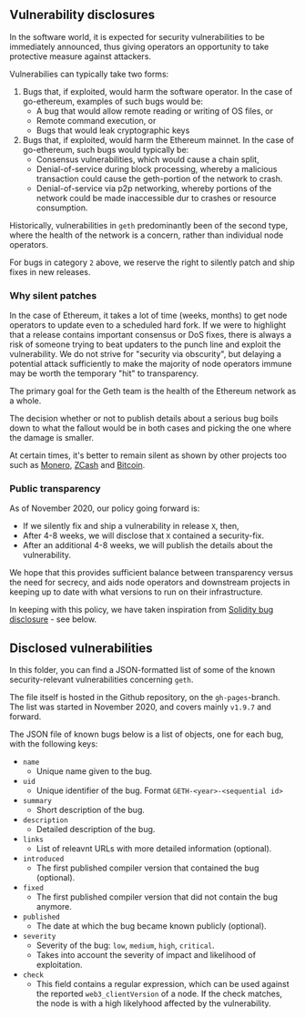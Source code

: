 ## Vulnerability disclosures

In the software world, it is expected for security vulnerabilities to be immediately announced, thus giving operators an opportunity to take protective measure against attackers. 

Vulnerabilies can typically take two forms: 
1. Bugs that, if exploited, would harm the software operator. In the case of go-ethereum, examples of such bugs would be:
    - A bug that would allow remote reading or writing of OS files, or 
    - Remote command execution, or
    - Bugs that would leak cryptographic keys  
2. Bugs that, if exploited, would harm the Ethereum mainnet. In the case of go-ethereum, such bugs would typically be: 
    - Consensus vulnerabilities, which would cause a chain split, 
    - Denial-of-service during block processing, whereby a malicious transaction could cause the geth-portion of the network to crash.  
    - Denial-of-service via p2p networking, whereby portions of the network could be made inaccessible dur to crashes or resource consumption.

Historically, vulnerabilities in `geth` predominantly been of the second type, where the health of the network is a concern, rather than individual node operators. 

For bugs in category `2` above, we reserve the right to silently patch and ship fixes in new releases. 

### Why silent patches

In the case of Ethereum, it takes a lot of time (weeks, months) to get node operators to update even to a scheduled hard fork. 
If we were to highlight that a release contains important consensus or DoS fixes, there is always a risk of someone trying to beat updaters 
to the punch line and exploit the vulnerability. We do not strive for "security via obscurity", but delaying a potential attack 
sufficiently to make the majority of node operators immune may be worth the temporary "hit" to transparency.

The primary goal for the Geth team is the health of the Ethereum network as a whole.

The decision whether or not to publish details about a serious bug boils down to what the 
fallout would be in both cases and picking the one where the damage is smaller. 

At certain times, it's better to remain silent as shown by other projects 
too such as [Monero](https://www.getmonero.org/2017/05/17/disclosure-of-a-major-bug-in-cryptonote-based-currencies.html), 
[ZCash](https://electriccoin.co/blog/zcash-counterfeiting-vulnerability-successfully-remediated/) and 
[Bitcoin](https://www.coindesk.com/the-latest-bitcoin-bug-was-so-bad-developers-kept-its-full-details-a-secret).

### Public transparency

As of November 2020, our policy going forward is: 

- If we silently fix and ship a vulnerability in release `X`, then, 
- After 4-8 weeks, we will disclose that `X` contained a security-fix. 
- After an additional 4-8 weeks, we will publish the details about the vulnerability.

We hope that this provides sufficient balance between transparency versus the need for secrecy, and aids node operators and downstream projects
 in keeping up to date with what versions to run on their infrastructure.

In keeping with this policy, we have taken inspiration from [Solidity bug disclosure](https://solidity.readthedocs.io/en/develop/bugs.html) - see below.

## Disclosed vulnerabilities

In this folder, you can find a JSON-formatted list of some of the known security-relevant vulnerabilities concerning `geth`. 

The file itself is hosted in the Github repository, on the `gh-pages`-branch. 
The list was started in November 2020, and covers mainly `v1.9.7` and forward.

The JSON file of known bugs below is a list of objects, one for each bug, with the following keys:

- `name` 
  - Unique name given to the bug.
- `uid` 
  - Unique identifier of the bug. Format `GETH-<year>-<sequential id>`
- `summary`
    - Short description of the bug.
- `description`
    - Detailed description of the bug.
- `links`
    - List of releavnt URLs with more detailed information (optional).
- `introduced`
    - The first published compiler version that contained the bug (optional).
- `fixed`
    - The first published compiler version that did not contain the bug anymore.
- `published`
    - The date at which the bug became known publicly (optional).
- `severity`
    - Severity of the bug: `low`, `medium`, `high`, `critical`. 
    - Takes into account the severity of impact and likelihood of exploitation.
- `check`
    - This field contains a regular expression, which can be used against the reported `web3_clientVersion` of a node. If the check 
    matches, the node is with a high likelyhood affected by the vulnerability.